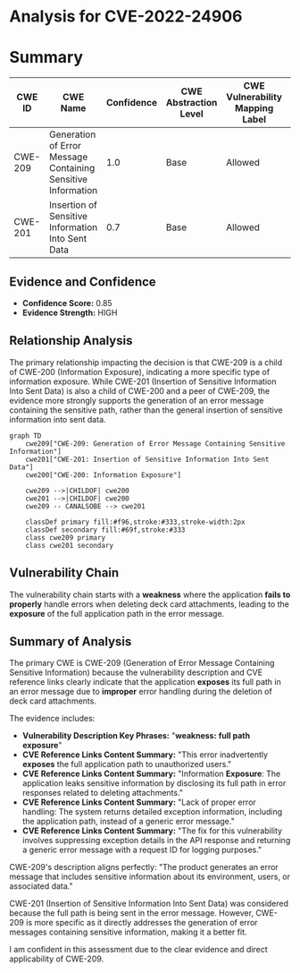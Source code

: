 # Analysis for CVE-2022-24906

# Summary
| CWE ID | CWE Name | Confidence | CWE Abstraction Level | CWE Vulnerability Mapping Label | CWE-Vulnerability Mapping Notes |
|---|---|---|---|---|---|
| CWE-209 | Generation of Error Message Containing Sensitive Information | 1.0 | Base | Allowed | Primary CWE |
| CWE-201 | Insertion of Sensitive Information Into Sent Data | 0.7 | Base | Allowed | Secondary Candidate |

## Evidence and Confidence

*   **Confidence Score:** 0.85
*   **Evidence Strength:** HIGH

## Relationship Analysis
The primary relationship impacting the decision is that CWE-209 is a child of CWE-200 (Information Exposure), indicating a more specific type of information exposure. While CWE-201 (Insertion of Sensitive Information Into Sent Data) is also a child of CWE-200 and a peer of CWE-209, the evidence more strongly supports the generation of an error message containing the sensitive path, rather than the general insertion of sensitive information into sent data.

```mermaid
graph TD
    cwe209["CWE-209: Generation of Error Message Containing Sensitive Information"]
    cwe201["CWE-201: Insertion of Sensitive Information Into Sent Data"]
    cwe200["CWE-200: Information Exposure"]
    
    cwe209 -->|CHILDOF| cwe200
    cwe201 -->|CHILDOF| cwe200
    cwe209 -- CANALSOBE --> cwe201
    
    classDef primary fill:#f96,stroke:#333,stroke-width:2px
    classDef secondary fill:#69f,stroke:#333
    class cwe209 primary
    class cwe201 secondary
```

## Vulnerability Chain
The vulnerability chain starts with a **weakness** where the application **fails to properly** handle errors when deleting deck card attachments, leading to the **exposure** of the full application path in the error message.

## Summary of Analysis
The primary CWE is CWE-209 (Generation of Error Message Containing Sensitive Information) because the vulnerability description and CVE reference links clearly indicate that the application **exposes** its full path in an error message due to **improper** error handling during the deletion of deck card attachments.

The evidence includes:

*   **Vulnerability Description Key Phrases:** "**weakness:** **full path exposure**"
*   **CVE Reference Links Content Summary:** "This error inadvertently **exposes** the full application path to unauthorized users."
*   **CVE Reference Links Content Summary:** "Information **Exposure**: The application leaks sensitive information by disclosing its full path in error responses related to deleting attachments."
*   **CVE Reference Links Content Summary:** "Lack of proper error handling: The system returns detailed exception information, including the application path, instead of a generic error message."
*   **CVE Reference Links Content Summary:** "The fix for this vulnerability involves suppressing exception details in the API response and returning a generic error message with a request ID for logging purposes."

CWE-209's description aligns perfectly: "The product generates an error message that includes sensitive information about its environment, users, or associated data."

CWE-201 (Insertion of Sensitive Information Into Sent Data) was considered because the full path is being sent in the error message. However, CWE-209 is more specific as it directly addresses the generation of error messages containing sensitive information, making it a better fit.

I am confident in this assessment due to the clear evidence and direct applicability of CWE-209.